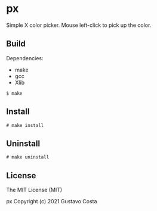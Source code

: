 # px

Simple X color picker. Mouse left-click to pick up the color.

## Build

Dependencies:

+ make
+ gcc
+ Xlib

```
$ make
```

## Install

```
# make install
```

## Uninstall

```
# make uninstall
```

## License

The MIT License (MIT)

px Copyright (c) 2021 Gustavo Costa
